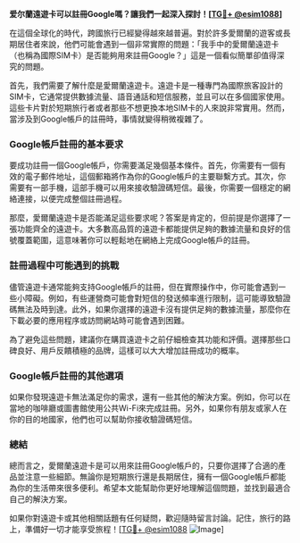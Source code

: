 **爱尔蘭遠遊卡可以註冊Google嗎？讓我們一起深入探討！[[TG💪+ @esim1088](https://t.me/s/esim1088)]**

在這個全球化的時代，跨國旅行已經變得越來越普遍。對於許多愛爾蘭的遊客或長期居住者來說，他們可能會遇到一個非常實際的問題：「我手中的愛爾蘭遠遊卡（也稱為國際SIM卡）是否能夠用來註冊Google？」這是一個看似簡單卻值得深究的問題。

首先，我們需要了解什麼是愛爾蘭遠遊卡。遠遊卡是一種專門為國際旅客設計的SIM卡，它通常提供數據流量、語音通話和短信服務，並且可以在多個國家使用。這些卡片對於短期旅行者或者那些不想更換本地SIM卡的人來說非常實用。然而，當涉及到Google帳戶的註冊時，事情就變得稍微複雜了。

### Google帳戶註冊的基本要求

要成功註冊一個Google帳戶，你需要滿足幾個基本條件。首先，你需要有一個有效的電子郵件地址，這個郵箱將作為你的Google帳戶的主要聯繫方式。其次，你需要有一部手機，這部手機可以用來接收驗證碼短信。最後，你需要一個穩定的網絡連接，以便完成整個註冊過程。

那麼，愛爾蘭遠遊卡是否能滿足這些要求呢？答案是肯定的，但前提是你選擇了一張功能齊全的遠遊卡。大多數高品質的遠遊卡都能提供足夠的數據流量和良好的信號覆蓋範圍，這意味著你可以輕鬆地在網絡上完成Google帳戶的註冊。

### 註冊過程中可能遇到的挑戰

儘管遠遊卡通常能夠支持Google帳戶的註冊，但在實際操作中，你可能會遇到一些小障礙。例如，有些運營商可能會對短信的發送頻率進行限制，這可能導致驗證碼無法及時到達。此外，如果你選擇的遠遊卡沒有提供足夠的數據流量，那麼你在下載必要的應用程序或訪問網站時可能會遇到困難。

為了避免這些問題，建議你在購買遠遊卡之前仔細檢查其功能和評價。選擇那些口碑良好、用戶反饋積極的品牌，這樣可以大大增加註冊成功的概率。

### Google帳戶註冊的其他選項

如果你發現遠遊卡無法滿足你的需求，還有一些其他的解決方案。例如，你可以在當地的咖啡廳或圖書館使用公共Wi-Fi來完成註冊。另外，如果你有朋友或家人在你的目的地國家，他們也可以幫助你接收驗證碼短信。

### 總結

總而言之，愛爾蘭遠遊卡是可以用來註冊Google帳戶的，只要你選擇了合適的產品並注意一些細節。無論你是短期旅行還是長期居住，擁有一個Google帳戶都能為你的生活帶來很多便利。希望本文能幫助你更好地理解這個問題，並找到最適合自己的解決方案。

如果你對遠遊卡或其他相關話題有任何疑問，歡迎隨時留言討論。記住，旅行的路上，準備好一切才能享受旅程！[[TG💪+ @esim1088](https://t.me/s/esim1088) ![Image](https://i.postimg.cc/4NQfJmqS/Snipaste-2025-05-13-00-14-12.png)]